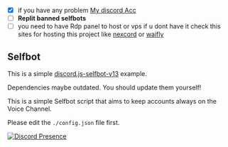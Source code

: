 - [x] if you have any problem [My discord Acc](https://discord.com/users/1218034475775299688) 
- [ ] **Replit banned selfbots**
- [ ] you need to have Rdp panel to host or vps if u dont have it check this sites for hosting this project like [nexcord](<https://nexcord.com>) or [waifly](<https://waifly.com>)

## Selfbot

This is a simple [discord.js-selfbot-v13](https://www.npmjs.com/package/discord.js-selfbot-v13) example.



Dependencies maybe outdated. You should update them yourself!

This is a simple Selfbot script that aims to keep accounts always on the Voice Channel.

Please edit the `./config.json` file first.

[![Discord Presence](https://lanyard.cnrad.dev/api/1218034475775299688)](https://discord.com/users/1218034475775299688)
